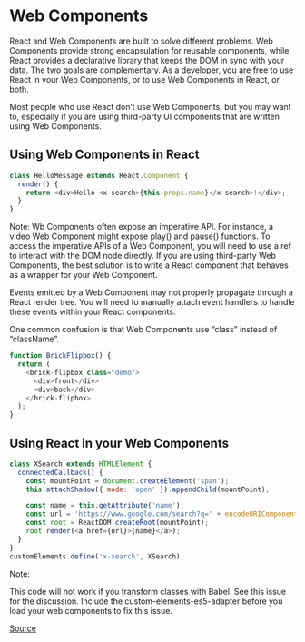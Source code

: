 # Web Components
React and Web Components are built to solve different problems. Web Components provide strong encapsulation for reusable components, while React provides a declarative library that keeps the DOM in sync with your data. The two goals are complementary. As a developer, you are free to use React in your Web Components, or to use Web Components in React, or both.

Most people who use React don’t use Web Components, but you may want to, especially if you are using third-party UI components that are written using Web Components.

## Using Web Components in React

```js
class HelloMessage extends React.Component {
  render() {
    return <div>Hello <x-search>{this.props.name}</x-search>!</div>;
  }
}
```
Note: Wb Components often expose an imperative API. For instance, a video Web Component might expose play() and pause() functions. To access the imperative APIs of a Web Component, you will need to use a ref to interact with the DOM node directly. If you are using third-party Web Components, the best solution is to write a React component that behaves as a wrapper for your Web Component.

Events emitted by a Web Component may not properly propagate through a React render tree. You will need to manually attach event handlers to handle these events within your React components.

One common confusion is that Web Components use “class” instead of “className”.

```js
function BrickFlipbox() {
  return (
    <brick-flipbox class="demo">
      <div>front</div>
      <div>back</div>
    </brick-flipbox>
  );
}
```

## Using React in your Web Components

```js
class XSearch extends HTMLElement {
  connectedCallback() {
    const mountPoint = document.createElement('span');
    this.attachShadow({ mode: 'open' }).appendChild(mountPoint);

    const name = this.getAttribute('name');
    const url = 'https://www.google.com/search?q=' + encodeURIComponent(name);
    const root = ReactDOM.createRoot(mountPoint);
    root.render(<a href={url}>{name}</a>);
  }
}
customElements.define('x-search', XSearch);
```
Note:

This code will not work if you transform classes with Babel. See this issue for the discussion. Include the custom-elements-es5-adapter before you load your web components to fix this issue.

[Source](https://reactjs.org/docs/web-components.html)
